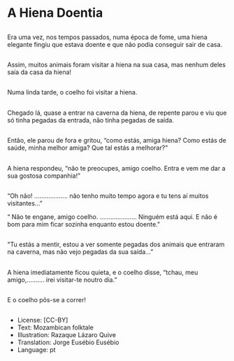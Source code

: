 # A Hiena Doentia

##
Era uma vez, nos tempos
passados, numa época de fome,
uma hiena elegante fingiu que
estava doente e que não podia
conseguir sair de casa.

##
Assim, muitos animais foram
visitar a hiena na sua casa, mas
nenhum deles saía da casa da
hiena!

##
Numa linda tarde, o coelho foi
visitar a hiena.

##
Chegado lá, quase a entrar na
caverna da hiena, de repente
parou e viu que só tinha
pegadas da entrada, não tinha
pegadas de saída.

##
Então, ele parou de fora e
gritou, “como estás, amiga
hiena? Como estás de saúde,
minha melhor amiga? Que tal
estás a melhorar?"

##
A hiena respondeu, “não te
preocupes, amigo coelho. Entra
e vem me dar a sua gostosa
companhia!"

##
“Oh não! ................... não tenho muito tempo agora e tu
tens aí muitos
visitantes…”

“ Não te engane, amigo coelho. ..................... Ninguém
está aqui. E não
é bom para mim ficar sozinha enquanto estou doente."

##
"Tu estás a mentir, estou a ver
somente pegadas dos animais
que entraram na caverna, mas
não vejo pegadas da sua
saída…”

##
A hiena imediatamente ficou
quieta, e o coelho disse, “tchau,
meu amigo,.......... irei visitar-te
noutro dia.”

##
E o coelho pôs-se a correr!

##
* License: [CC-BY]
* Text: Mozambican folktale
* Illustration: Razaque Lázaro Quive
* Translation: Jorge Eusébio Eusébio
* Language: pt
